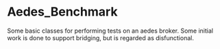 # Aedes_Benchmark
Some basic classes for performing tests on an aedes broker. Some initial work is done to support bridging, but is regarded as disfunctional. 
